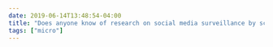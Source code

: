 ```yaml
---
date: 2019-06-14T13:48:54-04:00
title: "Does anyone know of research on social media surveillance by school districts? Some local news stories have me thinking of a potential future project..."
tags: ["micro"]
---
```

